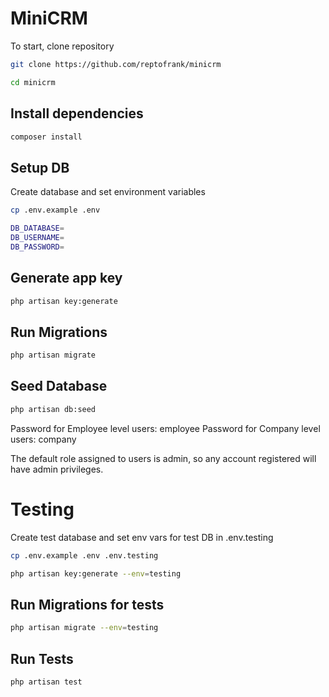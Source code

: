 # MiniCRM

To start, clone repository

```bash
git clone https://github.com/reptofrank/minicrm

cd minicrm
```

## Install dependencies

```bash
composer install
```


## Setup DB

Create database and set environment variables

```bash
cp .env.example .env

DB_DATABASE=
DB_USERNAME=
DB_PASSWORD=
```

## Generate app key

```bash
php artisan key:generate
```

## Run Migrations

```bash
php artisan migrate
```

## Seed Database

```bash
php artisan db:seed
```
Password for Employee level users: employee
Password for Company level users: company

The default role assigned to users is admin, so any account registered will have admin privileges.


# Testing

Create test database and set env vars for test DB in .env.testing

```bash
cp .env.example .env .env.testing

php artisan key:generate --env=testing
```

## Run Migrations for tests

```bash
php artisan migrate --env=testing
```


## Run Tests

```bash
php artisan test
```
